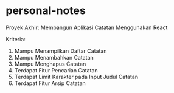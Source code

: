 # personal-notes
Proyek Akhir: Membangun Aplikasi Catatan Menggunakan React

Kriteria:
1. Mampu Menampilkan Daftar Catatan
2. Mampu Menambahkan Catatan
3. Mampu Menghapus Catatan
4. Terdapat Fitur Pencarian Catatan
5. Terdapat Limit Karakter pada Input Judul Catatan
6. Terdapat Fitur Arsip Catatan
